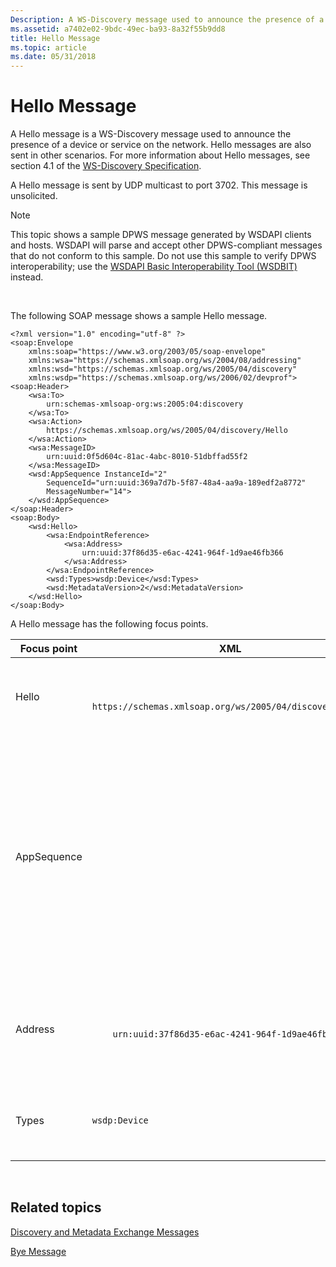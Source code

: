 ```yaml
---
Description: A WS-Discovery message used to announce the presence of a device or service on the network.
ms.assetid: a7402e02-9bdc-49ec-ba93-8a32f55b9dd8
title: Hello Message
ms.topic: article
ms.date: 05/31/2018
---
```


# Hello Message

A Hello message is a WS-Discovery message used to announce the presence of a device or service on the network. Hello messages are also sent in other scenarios. For more information about Hello messages, see section 4.1 of the [WS-Discovery Specification](https://specs.xmlsoap.org/ws/2005/04/discovery/ws-discovery.pdf).

A Hello message is sent by UDP multicast to port 3702. This message is unsolicited.

> [!Note]  
> This topic shows a sample DPWS message generated by WSDAPI clients and hosts. WSDAPI will parse and accept other DPWS-compliant messages that do not conform to this sample. Do not use this sample to verify DPWS interoperability; use the [WSDAPI Basic Interoperability Tool (WSDBIT)](https://msdn.microsoft.com/library/cc264250.aspx) instead.

 

The following SOAP message shows a sample Hello message.

``` syntax
<?xml version="1.0" encoding="utf-8" ?>
<soap:Envelope
    xmlns:soap="https://www.w3.org/2003/05/soap-envelope"
    xmlns:wsa="https://schemas.xmlsoap.org/ws/2004/08/addressing"
    xmlns:wsd="https://schemas.xmlsoap.org/ws/2005/04/discovery"
    xmlns:wsdp="https://schemas.xmlsoap.org/ws/2006/02/devprof">
<soap:Header>
    <wsa:To>
        urn:schemas-xmlsoap-org:ws:2005:04:discovery
    </wsa:To>
    <wsa:Action>
        https://schemas.xmlsoap.org/ws/2005/04/discovery/Hello
    </wsa:Action>
    <wsa:MessageID>
        urn:uuid:0f5d604c-81ac-4abc-8010-51dbffad55f2
    </wsa:MessageID>
    <wsd:AppSequence InstanceId="2"
        SequenceId="urn:uuid:369a7d7b-5f87-48a4-aa9a-189edf2a8772"
        MessageNumber="14">
    </wsd:AppSequence>
</soap:Header>
<soap:Body>
    <wsd:Hello>
        <wsa:EndpointReference>
            <wsa:Address>
                urn:uuid:37f86d35-e6ac-4241-964f-1d9ae46fb366
            </wsa:Address>
        </wsa:EndpointReference>
        <wsd:Types>wsdp:Device</wsd:Types>
        <wsd:MetadataVersion>2</wsd:MetadataVersion>
    </wsd:Hello>
</soap:Body>
```

A Hello message has the following focus points.



<table>
<colgroup>
<col style="width: 33%" />
<col style="width: 33%" />
<col style="width: 33%" />
</colgroup>
<thead>
<tr class="header">
<th>Focus point</th>
<th>XML</th>
<th>Description</th>
</tr>
</thead>
<tbody>
<tr class="odd">
<td>Hello</td>
<td><pre class="syntax" data-space="preserve"><code><wsa:Action>
    https://schemas.xmlsoap.org/ws/2005/04/discovery/Hello
</wsa:Action></code></pre></td>
<td>The Hello SOAP action identifies the message as a Hello message.</td>
</tr>
<tr class="even">
<td>AppSequence</td>
<td><pre class="syntax" data-space="preserve"><code><wsd:AppSequence InstanceId=&quot;2&quot;
    SequenceId=&quot;urn:uuid:369a7d7b-5f87-48a4-aa9a-189edf2a8772&quot;
    MessageNumber=&quot;14&quot;>
</wsd:AppSequence></code></pre></td>
<td>Contains application sequencing information, which helps to maintain the sequence of messages even if they are received out of order. The AppSequence is validated as described in <a href="appsequence-validation-rules.md">AppSequence Validation Rules</a>.</td>
</tr>
<tr class="odd">
<td>Address</td>
<td><pre class="syntax" data-space="preserve"><code><wsa:Address>
    urn:uuid:37f86d35-e6ac-4241-964f-1d9ae46fb366
</wsa:Address></code></pre></td>
<td>Contains the endpoint address. This addressed may be referenced in a <a href="resolve-message.md">Resolve</a> message.</td>
</tr>
<tr class="even">
<td>Types</td>
<td><pre class="syntax" data-space="preserve"><code><wsd:Types>wsdp:Device</wsd:Types></code></pre></td>
<td>Contains the WS-Discovery types advertised by the host.</td>
</tr>
</tbody>
</table>



 

## Related topics

<dl> <dt>

[Discovery and Metadata Exchange Messages](discovery-and-metadata-exchange-message-patterns.md)
</dt> <dt>

[Bye Message](bye-message.md)
</dt> </dl>

 

 



